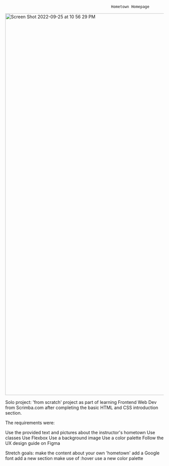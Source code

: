<p align="center">

                                                   Hometown Homepage
                                        
[<img width="1211" alt="Screen Shot 2022-09-25 at 10 56 29 PM" src="https://user-images.githubusercontent.com/82247833/192203464-a0ab2bc7-d016-46ed-b601-a0ba55315f16.png">](https://frontendella.github.io/hometown_card/)





Solo project:  'from scratch' project as part of learning Frontend Web Dev from Scrimba.com after completing the basic HTML and CSS introduction section. 

The requirements were:

Use the provided text and pictures about the instructor's hometown
Use classes
Use Flexbox
Use a background image
Use a color palette
Follow the UX design guide on Figma

Stretch goals:
make the content about your own 'hometown'
add a Google font
add a new section
make use of :hover
use a new color palette

</p>
